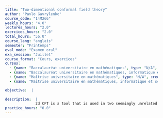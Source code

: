 ```yaml
---
title: "Two-dimentional conformal field theory"
author: "Pavlo Gavrylenko"
course_code: "14M266"
weekly_hours: "4.0"
lectures_hours: "2.0"
exercices_hours: "2.0"
total_hours: "56.0"
course_lang: "anglais"
semester: "Printemps"
eval_mode: "Examen oral"
exa_session: "Juillet"
course_format: "Cours, exercices"
cursus:
  - {name: "Baccalauréat universitaire en mathématiques", type: "N/A", credits: "-"}
  - {name: "Baccalauréat universitaire en mathématiques, informatique et sciences numériques", type: "N/A", credits: "-"}
  - {name: "Maîtrise universitaire en mathématiques", type: "N/A", credits: "-"}
  - {name: "Maîtrise universitaire en mathématiques, informatique et sciences numériques", type: "N/A", credits: "-"}

objective:  |
            
description:  |
              2d CFT is a tool that is used in two seemingly unrelated areas, string theory and critical phenomena in 2d statistical mechanics. I will use the latter application to demonstrate the main ideas and constructions of CFT. The main examples will be massless free boson and free fermion, 2d Ising model, etc. We will start from basic definitions of quantum field theory in the path integral approach and in the operator formalism to perform some explicit computations, and also to derive conformal Ward identities. We will see how conformal invariance fixes the structure of the field theory, what is Virasoro algebra and its conformal blocks, and how this works in some particular examples. We also plan to discuss extended conformal symmetry, like Kac-Moody algebras. A lot of attention will be paid to the free field realizations of Virasoro and other conformal  algebras.
practice_hours: "0.0"
---
```

